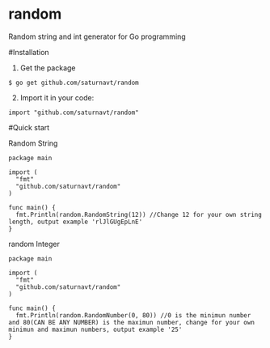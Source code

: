 # random
Random string and int generator for Go programming

#Installation
  1. Get the package
  
    $ go get github.com/saturnavt/random
    
  2. Import it in your code:
  
    import "github.com/saturnavt/random"

#Quick start

Random String

    package main

    import (
      "fmt"
      "github.com/saturnavt/random"
    )

    func main() {
      fmt.Println(random.RandomString(12)) //Change 12 for your own string length, output example 'rlJlGUgEpLnE'
    }
    
random Integer

    package main

    import (
      "fmt"
      "github.com/saturnavt/random"
    )

    func main() {
      fmt.Println(random.RandomNumber(0, 80)) //0 is the minimun number and 80(CAN BE ANY NUMBER) is the maximun number, change for your own minimun and maximun numbers, output example '25'
    }
